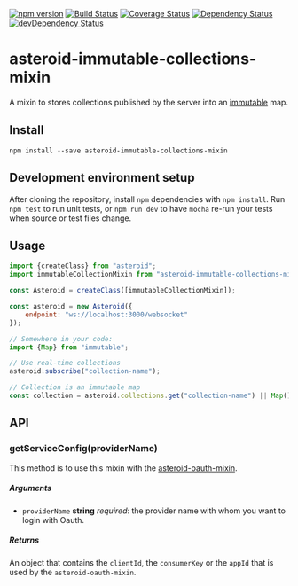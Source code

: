 [![npm version](https://badge.fury.io/js/asteroid-immutable-collections-mixin.svg)](https://badge.fury.io/js/asteroid-immutable-collections-mixin)
[![Build Status](https://travis-ci.org/mondora/asteroid-immutable-collections-mixin.svg?branch=master)](https://travis-ci.org/mondora/asteroid-immutable-collections-mixin)
[![Coverage Status](https://coveralls.io/repos/mondora/asteroid-immutable-collections-mixin/badge.svg?branch=master&service=github)](https://coveralls.io/github/mondora/asteroid-immutable-collections-mixin?branch=master)
[![Dependency Status](https://david-dm.org/mondora/asteroid-immutable-collections-mixin.svg)](https://david-dm.org/mondora/asteroid-immutable-collections-mixin)
[![devDependency Status](https://david-dm.org/mondora/asteroid-immutable-collections-mixin/dev-status.svg)](https://david-dm.org/mondora/asteroid-immutable-collections-mixin#info=devDependencies)

# asteroid-immutable-collections-mixin

A mixin to stores collections published by the server into an [immutable](http://facebook.github.io/immutable-js) map.

## Install


    npm install --save asteroid-immutable-collections-mixin

## Development environment setup

After cloning the repository, install `npm` dependencies with `npm install`.
Run `npm test` to run unit tests, or `npm run dev` to have `mocha` re-run your
tests when source or test files change.

## Usage

```js
import {createClass} from "asteroid";
import immutableCollectionMixin from "asteroid-immutable-collections-mixin";

const Asteroid = createClass([immutableCollectionMixin]);

const asteroid = new Asteroid({
    endpoint: "ws://localhost:3000/websocket"
});

// Somewhere in your code:
import {Map} from "immutable";

// Use real-time collections
asteroid.subscribe("collection-name");

// Collection is an immutable map
const collection = asteroid.collections.get("collection-name") || Map();

```

## API

### getServiceConfig(providerName)

This method is to use this mixin with the
[asteroid-oauth-mixin](https://github.com/mondora/asteroid-oauth-mixin).

##### Arguments

- `providerName` **string** _required_: the provider name with whom you want to login with Oauth.

##### Returns

An object that contains the `clientId`, the `consumerKey` or the `appId` that is used by the `asteroid-oauth-mixin`.
